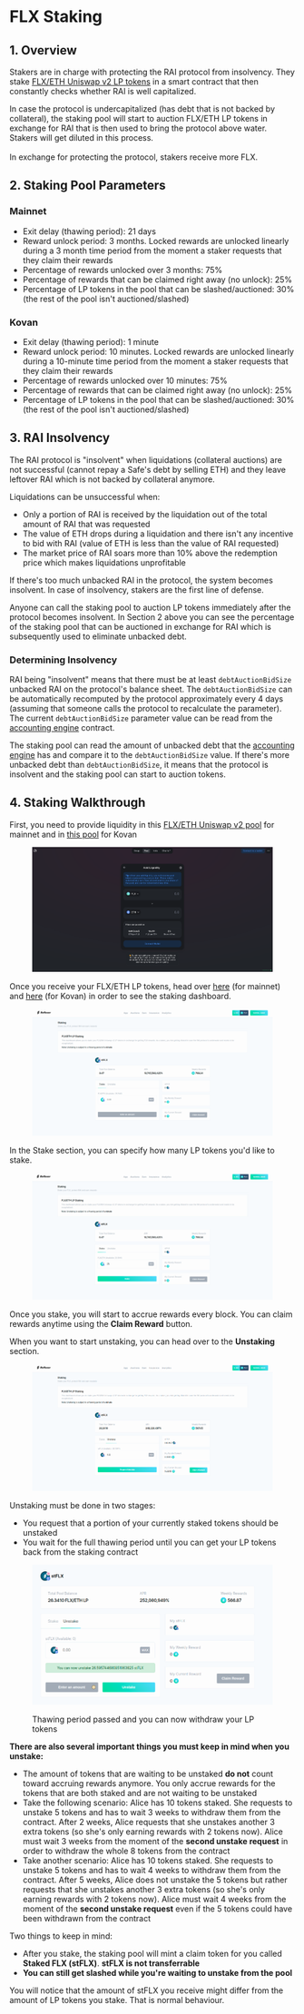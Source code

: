 # FLX Staking

## 1. Overview

Stakers are in charge with protecting the RAI protocol from insolvency. They stake [FLX/ETH Uniswap v2 LP tokens](https://v2.info.uniswap.org/pair/0xd6f3768e62ef92a9798e5a8cedd2b78907cecef9) in a smart contract that then constantly checks whether RAI is well capitalized.

In case the protocol is undercapitalized (has debt that is not backed by collateral), the staking pool will start to auction FLX/ETH LP tokens in exchange for RAI that is then used to bring the protocol above water. Stakers will get diluted in this process.\
\
In exchange for protecting the protocol, stakers receive more FLX.

## 2. Staking Pool Parameters

### Mainnet

* Exit delay (thawing period): 21 days
* Reward unlock period: 3 months. Locked rewards are unlocked linearly during a 3 month time period from the moment a staker requests that they claim their rewards
* Percentage of rewards unlocked over 3 months: 75%
* Percentage of rewards that can be claimed right away (no unlock): 25%
* Percentage of LP tokens in the pool that can be slashed/auctioned: 30% (the rest of the pool isn't auctioned/slashed)

### Kovan

* Exit delay (thawing period): 1 minute
* Reward unlock period: 10 minutes. Locked rewards are unlocked linearly during a 10-minute time period from the moment a staker requests that they claim their rewards
* Percentage of rewards unlocked over 10 minutes: 75%
* Percentage of rewards that can be claimed right away (no unlock): 25%
* Percentage of LP tokens in the pool that can be slashed/auctioned: 30% (the rest of the pool isn't auctioned/slashed)

## 3. RAI Insolvency

The RAI protocol is "insolvent" when liquidations (collateral auctions) are not successful (cannot repay a Safe's debt by selling ETH) and they leave leftover RAI which is not backed by collateral anymore.

Liquidations can be unsuccessful when:

* Only a portion of RAI is received by the liquidation out of the total amount of RAI that was requested
* The value of ETH drops during a liquidation and there isn't any incentive to bid with RAI (value of ETH is less than the value of RAI requested)
* The market price of RAI soars more than 10% above the redemption price which makes liquidations unprofitable

If there's too much unbacked RAI in the protocol, the system becomes insolvent. In case of insolvency, stakers are the first line of defense.

Anyone can call the staking pool to auction LP tokens immediately after the protocol becomes insolvent. In Section 2 above you can see the percentage of the staking pool that can be auctioned in exchange for RAI which is subsequently used to eliminate unbacked debt.

### Determining Insolvency

RAI being "insolvent" means that there must be at least `debtAuctionBidSize` unbacked RAI on the protocol's balance sheet. The `debtAuctionBidSize` can be automatically recomputed by the protocol approximately every 4 days (assuming that someone calls the protocol to recalculate the parameter). The current `debtAuctionBidSize` parameter value can be read from the [accounting engine](https://etherscan.io/address/0xcee6aa1ab47d0fb0f24f51a3072ec16e20f90fce#readContract) contract.

The staking pool can read the amount of unbacked debt that the [accounting engine](https://etherscan.io/address/0xcee6aa1ab47d0fb0f24f51a3072ec16e20f90fce#readContract) has and compare it to the `debtAuctionBidSize` value. If there's more unbacked debt than `debtAuctionBidSize`, it means that the protocol is insolvent and the staking pool can start to auction tokens.

## 4. Staking Walkthrough

First, you need to provide liquidity in this [FLX/ETH Uniswap v2 pool](https://app.uniswap.org/#/add/v2/0x6243d8cea23066d098a15582d81a598b4e8391f4/ETH) for mainnet and in [this pool](https://app.uniswap.org/#/add/v2/0x6e6eA84bb2fcE17AfCE8e1117DdC708142ef51c9/ETH) for Kovan

<figure><img src="../.gitbook/assets/lp.png" alt=""><figcaption></figcaption></figure>

Once you receive your FLX/ETH LP tokens, head over [here](https://app.reflexer.finance/#/earn/staking) (for mainnet) and [here](https://app-kovan.reflexer.finance/earn/staking) (for Kovan) in order to see the staking dashboard.

<figure><img src="../.gitbook/assets/assets_-M9jdHretGKCtWYz5jZR_-MejbbQxhRawNgxNVMtn_-MejqP0ukmeMp9qdAfvp_staking.webp" alt=""><figcaption></figcaption></figure>

In the Stake section, you can specify how many LP tokens you'd like to stake.&#x20;

<figure><img src="../.gitbook/assets/assets_-M9jdHretGKCtWYz5jZR_-MejbbQxhRawNgxNVMtn_-MejuGOFE8irlquwAyug_stake.webp" alt=""><figcaption></figcaption></figure>

Once you stake, you will start to accrue rewards every block. You can claim rewards anytime using the **Claim Reward** button.

When you want to start unstaking, you can head over to the **Unstaking** section.

<figure><img src="../.gitbook/assets/assets_-M9jdHretGKCtWYz5jZR_-MejbbQxhRawNgxNVMtn_-Mek0WLA-IUfLoAM0oAN_unstake.webp" alt=""><figcaption></figcaption></figure>

Unstaking must be done in two stages:

* You request that a portion of your currently staked tokens should be unstaked
* You wait for the full thawing period until you can get your LP tokens back from the staking contract

<figure><img src="../.gitbook/assets/assets_-M9jdHretGKCtWYz5jZR_-Mek3vPKEhsq6TqLDPwR_-MekGNwasD8z0nBQrMij_stflx.webp" alt=""><figcaption><p>Thawing period passed and you can now withdraw your LP tokens</p></figcaption></figure>

**There are also several important things you must keep in mind when you unstake:**

* The amount of tokens that are waiting to be unstaked **do not** count toward accruing rewards anymore. You only accrue rewards for the tokens that are both staked and are not waiting to be unstaked
* Take the following scenario: Alice has 10 tokens staked. She requests to unstake 5 tokens and has to wait 3 weeks to withdraw them from the contract. After 2 weeks, Alice requests that she unstakes another 3 extra tokens (so she's only earning rewards with 2 tokens now). Alice must wait 3 weeks from the moment of the **second unstake request** in order to withdraw the whole 8 tokens from the contract
* Take another scenario: Alice has 10 tokens staked. She requests to unstake 5 tokens and has to wait 4 weeks to withdraw them from the contract. After 5 weeks, Alice does not unstake the 5 tokens but rather requests that she unstakes another 3 extra tokens (so she's only earning rewards with 2 tokens now). Alice must wait 4 weeks from the moment of the **second unstake request** even if the 5 tokens could have been withdrawn from the contract

Two things to keep in mind:

* After you stake, the staking pool will mint a claim token for you called **Staked FLX (stFLX)**. **stFLX is not transferrable**
* **You can still get slashed while you're waiting to unstake from the pool**

You will notice that the amount of stFLX you receive might differ from the amount of LP tokens you stake. That is normal behaviour.
